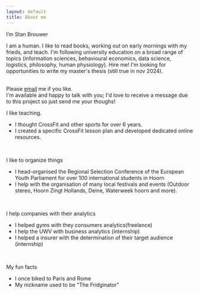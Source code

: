 ```yaml
---
layout: default
title: About me
---
```


I’m Stan Brouwer <br>

I am a human. I like to read books, working out on early mornings with my frieds, and teach.  I'm following university education on a broad range of topics (information sciences, behavioural economics, data science, logistics, philosophy, human physiology). Hire me! I'm looking for opportunities to write my master's thesis (still true in nov 2024).<br>
<br>

Please <a href="mailto:sjbrou@gmail.com">email</a> me if you like.  
I'm available and happy to talk with you; I'd love to receive a message due to this project so just send me your thoughs!
<br>

I like teaching.<br>
- I thought CrossFit and other sports for over 6 years.<br>
- I created a specific CrossFit lesson plan and developed dedicated online resources.<br>
<br>

I like to organize things<br>
- I head-organised the Regional Selection Conference of the European Youth Parliament for over 100 international students in Hoorn<br>
- I help with the organisation of many local festivals and events (Outdoor stereo, Hoorn Zingt Hollands, Deine, Waterweek hoorn and more).<br>
<br>

I help companies with their analytics<br>
- I helped gyms with they consumers analytics(freelance)
- I help the UWV with business analytics (internship)
- I helped a insurer with the determination of their target audience (internship)
<br>

My fun facts<br>
- I once biked to Paris and Rome
- My nickname used to be "The Fridginator"

<br>
 
